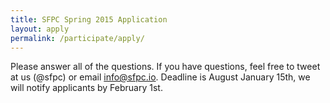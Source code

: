 ```yaml
---
title: SFPC Spring 2015 Application
layout: apply
permalink: /participate/apply/
---
```

Please answer all of the questions. If you have questions, feel free to tweet at us (@sfpc) or email info@sfpc.io. Deadline is August January 15th, we will notify applicants by February 1st.